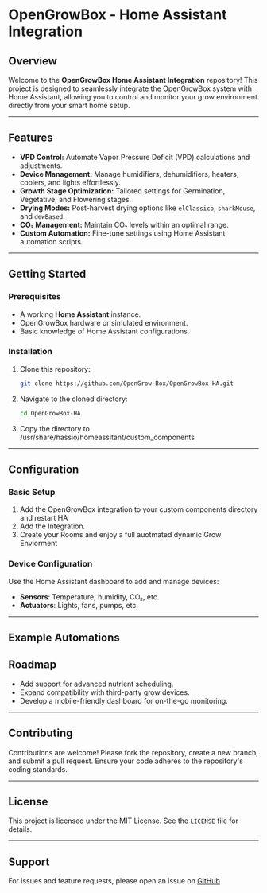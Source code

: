 # OpenGrowBox - Home Assistant Integration

## Overview

Welcome to the **OpenGrowBox Home Assistant Integration** repository! This project is designed to seamlessly integrate the OpenGrowBox system with Home Assistant, allowing you to control and monitor your grow environment directly from your smart home setup.

---

## Features

- **VPD Control:** Automate Vapor Pressure Deficit (VPD) calculations and adjustments.
- **Device Management:** Manage humidifiers, dehumidifiers, heaters, coolers, and lights effortlessly.
- **Growth Stage Optimization:** Tailored settings for Germination, Vegetative, and Flowering stages.
- **Drying Modes:** Post-harvest drying options like `elClassico`, `sharkMouse`, and `dewBased`.
- **CO₂ Management:** Maintain CO₂ levels within an optimal range.
- **Custom Automation:** Fine-tune settings using Home Assistant automation scripts.

---

## Getting Started

### Prerequisites

- A working **Home Assistant** instance.
- OpenGrowBox hardware or simulated environment.
- Basic knowledge of Home Assistant configurations.

### Installation

1. Clone this repository:
   ```bash
   git clone https://github.com/OpenGrow-Box/OpenGrowBox-HA.git
   ```
2. Navigate to the cloned directory:
   ```bash
   cd OpenGrowBox-HA
   ```
3. Copy the directory to /usr/share/hassio/homeassitant/custom_components

---

## Configuration

### Basic Setup

1. Add the OpenGrowBox integration to your custom components directory and restart HA
2. Add the Integration.
3. Create your Rooms and enjoy a full auotmated dynamic Grow Enviorment
### Device Configuration

Use the Home Assistant dashboard to add and manage devices:
- **Sensors**: Temperature, humidity, CO₂, etc.
- **Actuators**: Lights, fans, pumps, etc.

---

## Example Automations


## Roadmap
- Add support for advanced nutrient scheduling.
- Expand compatibility with third-party grow devices.
- Develop a mobile-friendly dashboard for on-the-go monitoring.

---

## Contributing
Contributions are welcome! Please fork the repository, create a new branch, and submit a pull request. Ensure your code adheres to the repository's coding standards.

---

## License
This project is licensed under the MIT License. See the `LICENSE` file for details.

---

## Support
For issues and feature requests, please open an issue on [GitHub](https://github.com/OpenGrow-Box/OpenGrowBox-HA/issues).
